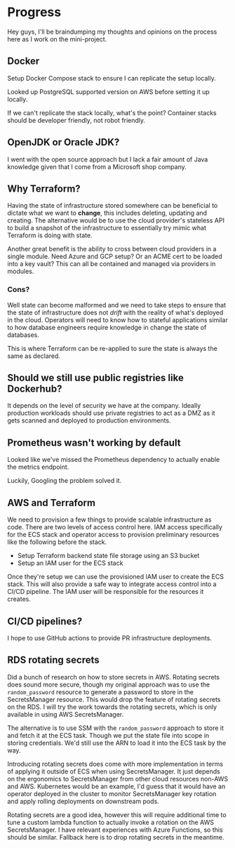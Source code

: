 # Progress

Hey guys, I'll be braindumping my thoughts and opinions on the process here as I work on the mini-project.

## Docker

Setup Docker Compose stack to ensure I can replicate the setup locally.

Looked up PostgreSQL supported version on AWS before setting it up locally.

If we can't replicate the stack locally, what's the point? Container stacks should be developer friendly, not robot friendly.

## OpenJDK or Oracle JDK?

I went with the open source approach but I lack a fair amount of Java knowledge given that I come from a Microsoft shop company.

## Why Terraform?

Having the state of infrastructure stored somewhere can be beneficial to dictate what we want to **change**, this includes deleting, updating and creating. The alternative would be to use the cloud provider's stateless API to build a snapshot of the infrastructure to essentially try mimic what Terraform is doing with state.

Another great benefit is the ability to cross between cloud providers in a single module. Need Azure and GCP setup? Or an ACME cert to be loaded into a key vault? This can all be contained and managed via providers in modules.

### Cons?

Well state can become malformed and we need to take steps to ensure that the state of infrastructure does not *drift* with the reality of what's deployed in the cloud. Operators will need to know how to stateful applications similar to how database engineers require knowledge in change the state of databases.

This is where Terraform can be re-applied to sure the state is always the same as declared.

## Should we still use public registries like Dockerhub?

It depends on the level of security we have at the company. Ideally production workloads should use private registries to act as a DMZ as it gets scanned and deployed to production environments.

## Prometheus wasn't working by default

Looked like we've missed the Prometheus dependency to actually enable the metrics endpoint.

Luckily, Googling the problem solved it.

## AWS and Terraform

We need to provision a few things to provide scalable infrastructure as code. There are two levels of access control here. IAM access specifically for the ECS stack and operator access to provision preliminary resources like the following before the stack.

- Setup Terraform backend state file storage using an S3 bucket
- Setup an IAM user for the ECS stack

Once they're setup we can use the provisioned IAM user to create the ECS stack. This will also provide a safe way to integrate access control into a CI/CD pipeline. The IAM user will be responsible for the resources it creates.

## CI/CD pipelines?

I hope to use GitHub actions to provide PR infrastructure deployments.

## RDS rotating secrets

Did a bunch of research on how to store secrets in AWS. Rotating secrets does sound more secure, though my original approach was to use the `random_password` resource to generate a password to store in the SecretsManager resource. This would drop the feature of rotating secrets on the RDS. I will try the work towards the rotating secrets, which is only available in using AWS SecretsManager.

The alternative is to use SSM with the `random_password` approach to store it and fetch it at the ECS task. Though we put the state file into scope in storing credentials. We'd still use the ARN to load it into the ECS task by the way.

Introducing rotating secrets does come with more implementation in terms of applying it outside of ECS when using SecretsManager. It just depends on the ergonomics to SecretsManager from other cloud resources non-AWS and AWS. Kubernetes would be an example, I'd guess that it would have an operator deployed in the cluster to monitor SecretsManager key rotation and apply rolling deployments on downstream pods.

Rotating secrets are a good idea, however this will require additional time to tune a custom lambda function to actually invoke a rotation on the AWS SecretsManager. I have relevant experiences with Azure Functions, so this should be similar. Fallback here is to drop rotating secrets in the meantime.

